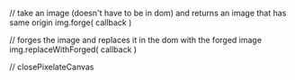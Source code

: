 
// take an image (doesn't have to be in dom) and returns an image that has same origin
img.forge( callback )

// forges the image and replaces it in the dom with the forged image
img.replaceWithForged( callback )

// closePixelateCanvas
